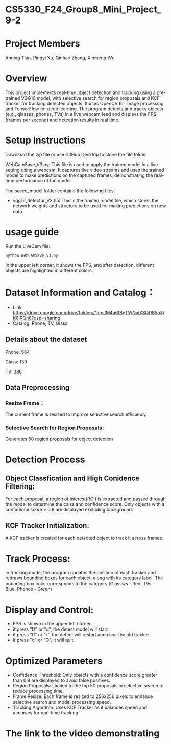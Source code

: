 # CS5330_F24_Group8_Mini_Project_9-2
# Project Members
Anning Tian, Pingyi Xu, Qinhao Zhang, Xinmeng Wu

# Overview
This project implements real-time object detection and tracking using a pre-trained VGG16 model, with selective search for region proposals and KCF tracker for tracking detected objects. It uses OpenCV for image processing and TensorFlow for deep learning. The program detects and tracks objects (e.g., glasses, phones, TVs) in a live webcam feed and displays the FPS (frames per second) and detection results in real time.

# Setup Instructions
Download the zip file or use GitHub Desktop to clone the file folder.


WebCamSave_V3.py: This file is used to apply the trained model in a live setting using a webcam. It captures live video streams and uses the trained model to make predictions on the captured frames, demonstrating the real-time performance of the model.

The saved_model folder contains the following files:
- vgg16_detector_V3.h5: This is the trained model file, which stores the network weights and structure to be used for making predictions on new data.

# usage guide
Run the LiveCam file:
```
python WebCamSave_V3.py
```

In the upper left corner, it shows the FPS, and after detection, different objects are highlighted in different colors.

# Dataset Information and Catalog：
- Link: https://drive.google.com/drive/folders/1lepJM4a6fBqTWQajXSQDB5o8iK8lRQn8?usp=sharing
- Catalog: Phone, TV, Glass


## Details about the dataset
Phone: 584

Glass: 139

TV: 386

## Data Preprocessing
### Resize Frame：
The current frame is resized to improve selective search efficiency.
### Selective Search for Region Proposals:
Generates 50 region proposals for object detection

# Detection Process
## Object Classfication and High Conidence Filtering:
For each proposal, a region of interest(ROI) is extracted and passed through the model to determine the calss and confidence score. Only objects with a confidence score > 0.8 are displayed excluding background.
## KCF Tracker Initialization:
A KCF tracker is created for each detected object to track it across frames.

# Track Process:
In tracking mode, the program updates the position of each tracker and redraws bounding boxes for each object, along with its category label. The bounding box color corresponds to the category.(Glassws - Red, TVs - Blue, Phones - Green)

# Display and Control:
- FPS is shown in the upper left corner.
- if press "D" or "d", the detect model will start
- if press "R" or "r", the detect will restart and clear the old tracker.
- if press "q" or "Q", it will quit.


# Optimized Parameters
- Confidence Threshold: Only objects with a confidence score greater than 0.8 are displayed to avoid false positives.
- Region Proposals: Limited to the top 50 proposals in selective search to reduce processing time.
- Frame Resize: Each frame is resized to 256x256 pixels to enhance selective search and model processing speed.
- Tracking Algorithm: Uses KCF Tracker as it balances speed and accuracy for real-time tracking.

# The link to the video demonstrating


